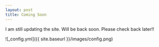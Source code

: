 ```yaml
---
layout: post
title: Coming Soon
---
```


I am still updating the site. Will be back soon. Please check back later!!

![_config.yml]({{ site.baseurl }}/images/config.png)
